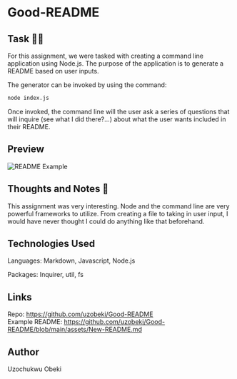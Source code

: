 # Good-README
## Task :man_technologist:
For this assignment, we were tasked with creating a command line application using Node.js. The purpose of the application is to generate a README based on user inputs.

The generator can be invoked by using the command: 

```bash
node index.js
```

Once invoked, the command line will the user ask a series of questions that will inquire (see what I did there?...) about what the user wants included in their README.

## Preview

![README Example](assets/gif/READ-ME.gif)



## Thoughts and Notes :thinking:
This assignment was very interesting. Node and the command line are very powerful frameworks to utilize. From creating a file to taking in user input, I would have never thought I could do anything like that beforehand.

## Technologies Used
Languages: Markdown, Javascript, Node.js

Packages: Inquirer, util, fs

## Links
Repo: https://github.com/uzobeki/Good-README <br>
Example README: https://github.com/uzobeki/Good-README/blob/main/assets/New-README.md

## Author
Uzochukwu Obeki